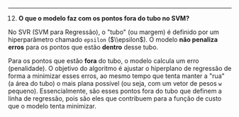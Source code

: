 -----

12. **O que o modelo faz com os pontos fora do tubo no SVM?**

No SVR (SVM para Regressão), o "tubo" (ou margem) é definido por um hiperparâmetro chamado `epsilon` ($\\epsilon$). O modelo **não penaliza erros** para os pontos que estão **dentro** desse tubo.

Para os pontos que estão **fora** do tubo, o modelo calcula um erro (penalidade). O objetivo do algoritmo é ajustar o hiperplano de regressão de forma a minimizar esses erros, ao mesmo tempo que tenta manter a "rua" (a área do tubo) o mais plana possível (ou seja, com um vetor de pesos `w` pequeno). Essencialmente, são esses pontos fora do tubo que definem a linha de regressão, pois são eles que contribuem para a função de custo que o modelo tenta minimizar.

